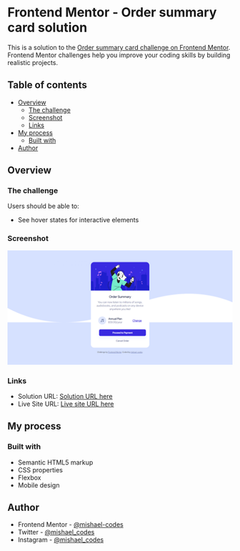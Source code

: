 # Frontend Mentor - Order summary card solution

This is a solution to the [Order summary card challenge on Frontend Mentor](https://www.frontendmentor.io/challenges/order-summary-component-QlPmajDUj). Frontend Mentor challenges help you improve your coding skills by building realistic projects. 

## Table of contents

- [Overview](#overview)
  - [The challenge](#the-challenge)
  - [Screenshot](#screenshot)
  - [Links](#links)
- [My process](#my-process)
  - [Built with](#built-with)
- [Author](#author)


## Overview

### The challenge

Users should be able to:

- See hover states for interactive elements

### Screenshot

![](images/screenshot.png)


### Links

- Solution URL: [Solution URL here](https://github.com/mishael-codes/order-summary-component-main)
- Live Site URL: [Live site URL here](https://mishael-codes.github.io/order-summary-component-main/)

## My process

### Built with

- Semantic HTML5 markup
- CSS properties
- Flexbox
- Mobile design


## Author

- Frontend Mentor - [@mishael-codes](https://www.frontendmentor.io/profile/mishael-codes)
- Twitter - [@mishael_codes](https://www.twitter.com/mishael_codes)
- Instagram - [@mishael_codes](https://www.instagram.com/mishael_codes)
